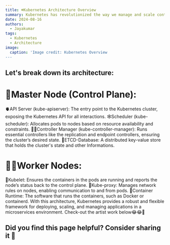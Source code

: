 ```yaml
---
title: ☸️Kubernetes Architecture Overview
summary: Kubernetes has revolutionized the way we manage and scale containerized applications. 
date: 2024-08-16
authors:
  - Jayakumar
tags:
  - Kubernetes
  - Architecture
image:
  caption: 'Image credit: Kubernetes Overview
---
```


## Let's break down its architecture:

# 🚀Master Node (Control Plane):

🫀API Server (kube-apiserver): The entry point to the Kubernetes cluster, exposing the Kubernetes API for all interactions.
🕸️Scheduler (kube-scheduler): Allocates pods to nodes based on resource availability and constraints.
👩‍🔧Controller Manager (kube-controller-manager): Runs essential controllers like the replication and endpoint controllers, ensuring the cluster’s desired state.
🧠ETCD-Database: A distributed key-value store that holds the cluster's state and other Informations.


# 💪💪Worker Nodes:

🧟Kubelet: Ensures the containers in the pods are running and reports the node’s status back to the control plane.
💬Kube-proxy: Manages network rules on nodes, enabling communication to and from pods.
🐳Container Runtime: The software that runs the containers, such as Docker or containerd.
With this architecture, Kubernetes provides a robust and flexible framework for deploying, scaling, and managing applications in a microservices environment.
Check-out the artist work below😂😂🙌


## Did you find this page helpful? Consider sharing it 🙌
